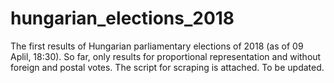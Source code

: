 # hungarian_elections_2018
The first results of Hungarian parliamentary elections of 2018 (as of 09 Aplil, 18:30). So far, only results for proportional representation and without foreign and postal votes. The script for scraping is attached. To be updated.
